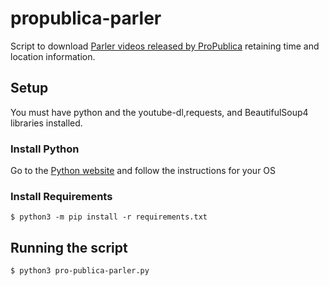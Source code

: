 # propublica-parler

Script to download [Parler videos released by ProPublica](https://projects.propublica.org/parler-capitol-videos/) retaining time and location information. 

## Setup

You must have python and the youtube-dl,requests, and BeautifulSoup4 libraries installed.

### Install Python

Go to the [Python website]() and follow the instructions for your OS

### Install Requirements

    $ python3 -m pip install -r requirements.txt

## Running the script

    $ python3 pro-publica-parler.py